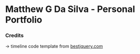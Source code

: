 # Matthew G Da Silva - Personal Portfolio

### Credits

-> timeline code template from [bestjquery.com](https://bestjquery.com/tutorial/timeline/demo145/)
